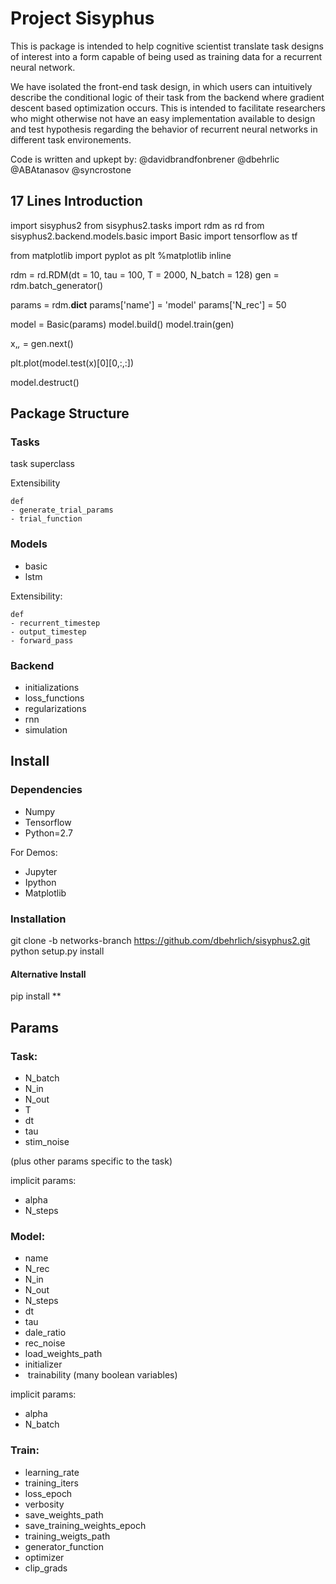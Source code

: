 # Project Sisyphus

This is package is intended to help cognitive scientist translate task designs of interest into a form capable of being used as training data for a recurrent neural network.


We have isolated the front-end task design, in which users can intuitively describe the conditional logic of their task from the backend where gradient descent based optimization occurs. This is intended to facilitate researchers who might otherwise not have an easy implementation available to design and test hypothesis regarding the behavior of recurrent neural networks in different task environements.


Code is written and upkept by: @davidbrandfonbrener @dbehrlic @ABAtanasov @syncrostone 

## 17 Lines Introduction

import sisyphus2
from sisyphus2.tasks import rdm as rd
from sisyphus2.backend.models.basic import Basic
import tensorflow as tf

from matplotlib import pyplot as plt
%matplotlib inline

rdm = rd.RDM(dt = 10, tau = 100, T = 2000, N_batch = 128)
gen = rdm.batch_generator()

params = rdm.__dict__
params['name'] = 'model'
params['N_rec'] = 50

model = Basic(params)
model.build()
model.train(gen)

x,_,_ = gen.next()

plt.plot(model.test(x)[0][0,:,:])

model.destruct()

## Package Structure

### Tasks

task superclass

Extensibility 

	def
	- generate_trial_params
	- trial_function

### Models

- basic
- lstm

Extensibility:

	def
	- recurrent_timestep
	- output_timestep
	- forward_pass

### Backend

- initializations
- loss_functions
- regularizations
- rnn
- simulation


## Install

### Dependencies

- Numpy
- Tensorflow
- Python=2.7

For Demos:
- Jupyter
- Ipython
- Matplotlib

### Installation

git clone -b networks-branch https://github.com/dbehrlich/sisyphus2.git  
python setup.py install

#### Alternative Install

pip install **


## Params

### Task:
- N_batch
- N_in
- N_out
- T
- dt
- tau
- stim_noise

  
(plus other params specific to the task)

implicit params:
  - alpha
  - N_steps


### Model:
- name
- N_rec
- N_in
- N_out
- N_steps
- dt
- tau
- dale_ratio
- rec_noise
- load_weights_path
- initializer 
-  trainability (many boolean variables)

implicit params:
  - alpha
  - N_batch


### Train:
- learning_rate
- training_iters
- loss_epoch
- verbosity
- save_weights_path
- save_training_weights_epoch
- training_weigts_path
- generator_function
- optimizer
- clip_grads
